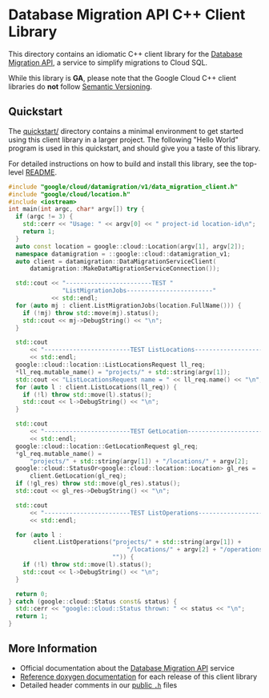 # Database Migration API C++ Client Library

This directory contains an idiomatic C++ client library for the
[Database Migration API][cloud-service-docs], a service to simplify migrations
to Cloud SQL.

While this library is **GA**, please note that the Google Cloud C++ client
libraries do **not** follow [Semantic Versioning](https://semver.org/).

## Quickstart

The [quickstart/](quickstart/README.md) directory contains a minimal environment
to get started using this client library in a larger project. The following
"Hello World" program is used in this quickstart, and should give you a taste of
this library.

For detailed instructions on how to build and install this library, see the
top-level [README](/README.md#building-and-installing).

<!-- inject-quickstart-start -->

```cc
#include "google/cloud/datamigration/v1/data_migration_client.h"
#include "google/cloud/location.h"
#include <iostream>
int main(int argc, char* argv[]) try {
  if (argc != 3) {
    std::cerr << "Usage: " << argv[0] << " project-id location-id\n";
    return 1;
  }
  auto const location = google::cloud::Location(argv[1], argv[2]);
  namespace datamigration = ::google::cloud::datamigration_v1;
  auto client = datamigration::DataMigrationServiceClient(
      datamigration::MakeDataMigrationServiceConnection());

  std::cout << "------------------------TEST "
               "ListMigrationJobs------------------------"
            << std::endl;
  for (auto mj : client.ListMigrationJobs(location.FullName())) {
    if (!mj) throw std::move(mj).status();
    std::cout << mj->DebugString() << "\n";
  }

  std::cout
      << "------------------------TEST ListLocations------------------------"
      << std::endl;
  google::cloud::location::ListLocationsRequest ll_req;
  *ll_req.mutable_name() = "projects/" + std::string(argv[1]);
  std::cout << "ListLocationsRequest name = " << ll_req.name() << "\n";
  for (auto l : client.ListLocations(ll_req)) {
    if (!l) throw std::move(l).status();
    std::cout << l->DebugString() << "\n";
  }

  std::cout
      << "------------------------TEST GetLocation------------------------"
      << std::endl;
  google::cloud::location::GetLocationRequest gl_req;
  *gl_req.mutable_name() =
      "projects/" + std::string(argv[1]) + "/locations/" + argv[2];
  google::cloud::StatusOr<google::cloud::location::Location> gl_res =
      client.GetLocation(gl_req);
  if (!gl_res) throw std::move(gl_res).status();
  std::cout << gl_res->DebugString() << "\n";

  std::cout
      << "------------------------TEST ListOperations------------------------"
      << std::endl;

  for (auto l :
       client.ListOperations("projects/" + std::string(argv[1]) +
                                 "/locations/" + argv[2] + "/operations",
                             "")) {
    if (!l) throw std::move(l).status();
    std::cout << l->DebugString() << "\n";
  }

  return 0;
} catch (google::cloud::Status const& status) {
  std::cerr << "google::cloud::Status thrown: " << status << "\n";
  return 1;
}
```

<!-- inject-quickstart-end -->

## More Information

- Official documentation about the [Database Migration API][cloud-service-docs]
  service
- [Reference doxygen documentation][doxygen-link] for each release of this
  client library
- Detailed header comments in our [public `.h`][source-link] files

[cloud-service-docs]: https://cloud.google.com/database-migration
[doxygen-link]: https://cloud.google.com/cpp/docs/reference/datamigration/latest/
[source-link]: https://github.com/googleapis/google-cloud-cpp/tree/main/google/cloud/datamigration
